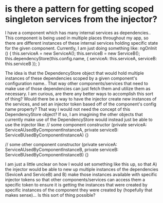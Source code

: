 
# is there a pattern for getting scoped singleton services from the injector?

I have a component which has many internal services as dependencies.. This component is being used in multiple places throughout my app, so there are different instances of these internal services holding specific state for the given component.  Currently, I am just doing something like:
ngOnInit () {
  this.serviceA = new ServiceA();
  this.serviceB = new ServiceB();
  this.dependencyStore(this.config.name, { 
    serviceA: this.serviceA, 
    serviceB: this.serviceB 
  });
}

The idea is that the DependencyStore object that would hold multiple instances of these dependencies scoped by a given component's configuration name..  That way other components/services that need to make use of those dependencies can just fetch them and utilize them as necessary.
I am curious, are there any better ways to accomplish this sort of thing?  Would there be a way to have the injector create new instances of the services, and set an injector token based off of the component's config name property?  That way I would not need the concept of this DependencyStore object?
If so, I am imagining the other objects that currently make use of the DependencyStore would instead just be able to use the injector like:
// some component
constructor (private serviceA: ServiceAUsedByComponentInstanceA, private serviceB: ServiceBUsedByComponentInstanceA) {}

// some other component
constructor (private serviceA: ServiceAUsedByComponentInstanceB, private serviceB: ServiceBUsedByComponentInstanceB) {}

I am just a little unclear on how I would set something like this up, so that A) the injector would be able to new up multiple instances of the dependencies (SeviceA and ServiceB) and B) make those instances available with specific injector tokens so that other components/services can access them a specific token to ensure it is getting the instances that were created by specific instances of the component they were created by (hopefully that makes sense)...  Is this sort of thing possible?

        